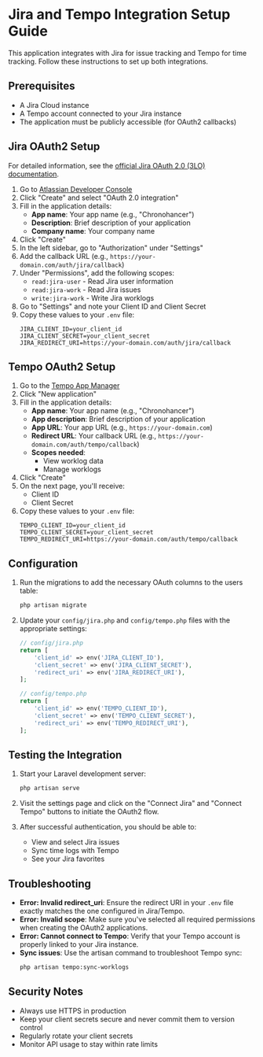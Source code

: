 # Jira and Tempo Integration Setup Guide

This application integrates with Jira for issue tracking and Tempo for time tracking. Follow these instructions to set up both integrations.

## Prerequisites

- A Jira Cloud instance
- A Tempo account connected to your Jira instance
- The application must be publicly accessible (for OAuth2 callbacks)

## Jira OAuth2 Setup

For detailed information, see the [official Jira OAuth 2.0 (3LO) documentation](https://developer.atlassian.com/cloud/jira/platform/oauth-2-3lo-apps/).

1. Go to [Atlassian Developer Console](https://developer.atlassian.com/console/myapps/)
2. Click "Create" and select "OAuth 2.0 integration"
3. Fill in the application details:
   - **App name**: Your app name (e.g., "Chronohancer")
   - **Description**: Brief description of your application
   - **Company name**: Your company name
4. Click "Create"
5. In the left sidebar, go to "Authorization" under "Settings"
6. Add the callback URL (e.g., `https://your-domain.com/auth/jira/callback`)
7. Under "Permissions", add the following scopes:
   - `read:jira-user` - Read Jira user information
   - `read:jira-work` - Read Jira issues
   - `write:jira-work` - Write Jira worklogs
8. Go to "Settings" and note your Client ID and Client Secret
9. Copy these values to your `.env` file:
   ```
   JIRA_CLIENT_ID=your_client_id
   JIRA_CLIENT_SECRET=your_client_secret
   JIRA_REDIRECT_URI=https://your-domain.com/auth/jira/callback
   ```

## Tempo OAuth2 Setup

1. Go to the [Tempo App Manager](https://app.tempo.io/oauth/applications)
2. Click "New application"
3. Fill in the application details:
   - **App name**: Your app name (e.g., "Chronohancer")
   - **App description**: Brief description of your application
   - **App URL**: Your app URL (e.g., `https://your-domain.com`)
   - **Redirect URL**: Your callback URL (e.g., `https://your-domain.com/auth/tempo/callback`)
   - **Scopes needed**:
     - View worklog data
     - Manage worklogs
4. Click "Create"
5. On the next page, you'll receive:
   - Client ID
   - Client Secret
6. Copy these values to your `.env` file:
   ```
   TEMPO_CLIENT_ID=your_client_id
   TEMPO_CLIENT_SECRET=your_client_secret
   TEMPO_REDIRECT_URI=https://your-domain.com/auth/tempo/callback
   ```

## Configuration

1. Run the migrations to add the necessary OAuth columns to the users table:
   ```bash
   php artisan migrate
   ```

2. Update your `config/jira.php` and `config/tempo.php` files with the appropriate settings:
   ```php
   // config/jira.php
   return [
       'client_id' => env('JIRA_CLIENT_ID'),
       'client_secret' => env('JIRA_CLIENT_SECRET'),
       'redirect_uri' => env('JIRA_REDIRECT_URI'),
   ];

   // config/tempo.php
   return [
       'client_id' => env('TEMPO_CLIENT_ID'),
       'client_secret' => env('TEMPO_CLIENT_SECRET'),
       'redirect_uri' => env('TEMPO_REDIRECT_URI'),
   ];
   ```

## Testing the Integration

1. Start your Laravel development server:
   ```bash
   php artisan serve
   ```

2. Visit the settings page and click on the "Connect Jira" and "Connect Tempo" buttons to initiate the OAuth2 flow.

3. After successful authentication, you should be able to:
   - View and select Jira issues
   - Sync time logs with Tempo
   - See your Jira favorites

## Troubleshooting

- **Error: Invalid redirect_uri**: Ensure the redirect URI in your `.env` file exactly matches the one configured in Jira/Tempo.
- **Error: Invalid scope**: Make sure you've selected all required permissions when creating the OAuth2 applications.
- **Error: Cannot connect to Tempo**: Verify that your Tempo account is properly linked to your Jira instance.
- **Sync issues**: Use the artisan command to troubleshoot Tempo sync:
  ```bash
  php artisan tempo:sync-worklogs
  ```

## Security Notes

- Always use HTTPS in production
- Keep your client secrets secure and never commit them to version control
- Regularly rotate your client secrets
- Monitor API usage to stay within rate limits